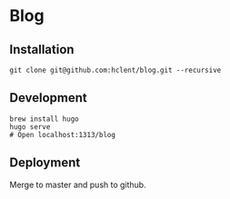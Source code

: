 # Blog

## Installation

```
git clone git@github.com:hclent/blog.git --recursive
```

## Development

```
brew install hugo
hugo serve
# Open localhost:1313/blog
```

## Deployment

Merge to master and push to github.
